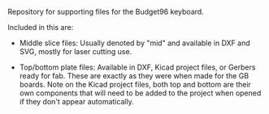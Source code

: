 Repository for supporting files for the Budget96 keyboard. 

Included in this are:

 - Middle slice files: Usually denoted by "mid" and available in DXF and SVG, mostly for laser cutting use. 
 
 - Top/bottom plate files: Available in DXF, Kicad project files, or Gerbers ready for fab. These are exactly as they were when made for the GB boards. Note on the Kicad project files, both top and bottom are their own components that will need to be added to the project when opened if they don't appear automatically. 